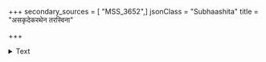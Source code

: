 +++
secondary_sources = [ "MSS_3652",]
jsonClass = "Subhaashita"
title = "असकृदेकरथेन तरस्विना"

+++

<details><summary>Text</summary>

असकृदेकरथेन तरस्विना हरिहयाग्रसरेण धनुर्भृता।  
दिनकराभिमुखा रणरेणवो रुरुधिरे रुधिरेण सुरद्विषाम्॥
</details>
